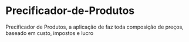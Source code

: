 # Precificador-de-Produtos
 Precificador de Produtos, a aplicação de faz toda composição de preços, baseado em custo, impostos e lucro
